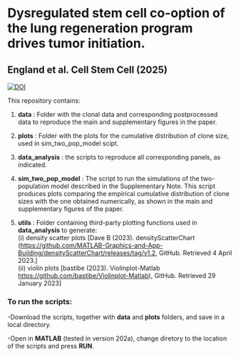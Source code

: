 # Dysregulated stem cell co-option of the lung regeneration program drives tumor initiation. 
## England et al. Cell Stem Cell (2025)

[![DOI](https://zenodo.org/badge/914657790.svg)](https://doi.org/10.5281/zenodo.14673088)

This repository contains:

1. **data** : Folder with the clonal data and corresponding postprocessed data to reproduce the main and supplementary figures in the paper.

2. **plots** : Folder with the plots for the cumulative distribution of clone size, used in sim_two_pop_model scipt.

3. **data_analysis** : the scripts to reproduce all corresponding panels, as indicated. 

4. **sim_two_pop_model** : The script to run the simulations of the two-population model described in the Supplementary Note. This script produces plots comparing the empirical cumulative distribution of clone sizes with the one obtained numerically, as shown in the main and supplementary figures of the paper.

5. **utils** : Folder containing third-party plotting functions used in **data_analysis** to generate:\
 (i) density scatter plots [Dave B (2023). densityScatterChart (https://github.com/MATLAB-Graphics-and-App-Building/densityScatterChart/releases/tag/v1.2, GitHub. Retrieved 4 April 2023.]\
(ii) violin plots [bastibe (2023). Violinplot-Matlab https://github.com/bastibe/Violinplot-Matlab), GitHub. Retrieved 29 January 2023]

### To run the scripts:
-Download the scripts, together with **data** and **plots** folders, and save in a local directory.

-Open in **MATLAB** (tested in version 202a), change diretory to the location of the scripts and press **RUN**.
